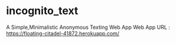 # incognito_text
A Simple,Minimalistic Anonymous Texting Web App
Web App URL : https://floating-citadel-41872.herokuapp.com/
